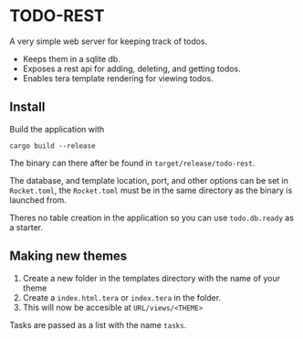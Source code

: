 # TODO-REST
A very simple web server for keeping track of todos.
* Keeps them in a sqlite db.
* Exposes a rest api for adding, deleting, and getting todos.
* Enables tera template rendering for viewing todos.

## Install
Build the application with
```
cargo build --release
```
The binary can there after be found in `target/release/todo-rest`.

The database, and template location, port, and other options can be set in `Rocket.toml`, the `Rocket.toml` must be in the same directory as the binary is launched from.

Theres no table creation in the application so you can use `todo.db.ready` as a starter.

## Making new themes
1. Create a new folder in the templates directory with the name of your theme
1. Create a `index.html.tera` or `index.tera` in the folder.
1. This will now be accesible at `URL/views/<THEME>`

Tasks are passed as a list with the name `tasks`.
